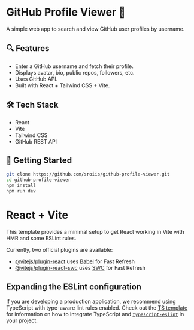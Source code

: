 # GitHub Profile Viewer 👤

A simple web app to search and view GitHub user profiles by username.

## 🔍 Features
- Enter a GitHub username and fetch their profile.
- Displays avatar, bio, public repos, followers, etc.
- Uses GitHub API.
- Built with React + Tailwind CSS + Vite.

## 🛠 Tech Stack
- React
- Vite
- Tailwind CSS
- GitHub REST API

## 🚀 Getting Started

```bash
git clone https://github.com/sroiis/github-profile-viewer.git
cd github-profile-viewer
npm install
npm run dev
```
# React + Vite

This template provides a minimal setup to get React working in Vite with HMR and some ESLint rules.

Currently, two official plugins are available:

- [@vitejs/plugin-react](https://github.com/vitejs/vite-plugin-react/blob/main/packages/plugin-react) uses [Babel](https://babeljs.io/) for Fast Refresh
- [@vitejs/plugin-react-swc](https://github.com/vitejs/vite-plugin-react/blob/main/packages/plugin-react-swc) uses [SWC](https://swc.rs/) for Fast Refresh

## Expanding the ESLint configuration

If you are developing a production application, we recommend using TypeScript with type-aware lint rules enabled. Check out the [TS template](https://github.com/vitejs/vite/tree/main/packages/create-vite/template-react-ts) for information on how to integrate TypeScript and [`typescript-eslint`](https://typescript-eslint.io) in your project.
